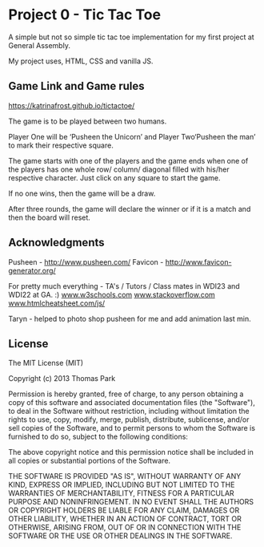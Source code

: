 # Project 0 - Tic Tac Toe

A simple but not so simple tic tac toe implementation for my first project at General Assembly.

My project uses, HTML, CSS and vanilla JS.

## Game Link and Game rules ##

https://katrinafrost.github.io/tictactoe/

The game is to be played between two humans.

Player One will be ‘Pusheen the Unicorn’ and Player Two‘Pusheen the man’
to mark their respective square.

The game starts with one of the players and the game ends when one of the players has
one whole row/ column/ diagonal filled with his/her respective character. Just click on any square to start the game.

If no one wins, then the game will be a draw.

After three rounds, the game will declare the winner or if it is a match and then the board will reset.



## Acknowledgments ##

Pusheen - http://www.pusheen.com/
Favicon - http://www.favicon-generator.org/

For pretty much everything -
TA's / Tutors / Class mates in WDI23 and WDI22 at GA. :)
www.w3schools.com
www.stackoverflow.com
www.htmlcheatsheet.com/js/

Taryn - helped to photo shop pusheen for me and add animation last min.

## License ##

The MIT License (MIT)

Copyright (c) 2013 Thomas Park

Permission is hereby granted, free of charge, to any person obtaining a copy
of this software and associated documentation files (the "Software"), to deal
in the Software without restriction, including without limitation the rights
to use, copy, modify, merge, publish, distribute, sublicense, and/or sell
copies of the Software, and to permit persons to whom the Software is
furnished to do so, subject to the following conditions:

The above copyright notice and this permission notice shall be included in
all copies or substantial portions of the Software.

THE SOFTWARE IS PROVIDED "AS IS", WITHOUT WARRANTY OF ANY KIND, EXPRESS OR
IMPLIED, INCLUDING BUT NOT LIMITED TO THE WARRANTIES OF MERCHANTABILITY,
FITNESS FOR A PARTICULAR PURPOSE AND NONINFRINGEMENT. IN NO EVENT SHALL THE
AUTHORS OR COPYRIGHT HOLDERS BE LIABLE FOR ANY CLAIM, DAMAGES OR OTHER
LIABILITY, WHETHER IN AN ACTION OF CONTRACT, TORT OR OTHERWISE, ARISING FROM,
OUT OF OR IN CONNECTION WITH THE SOFTWARE OR THE USE OR OTHER DEALINGS IN
THE SOFTWARE.
